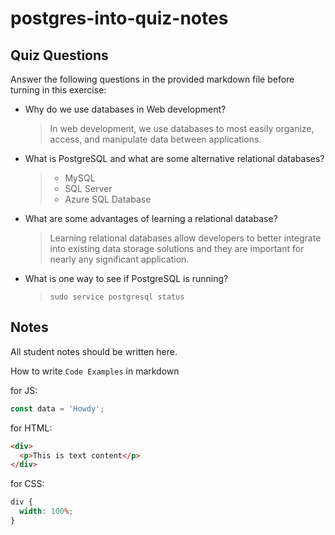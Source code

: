 # postgres-into-quiz-notes

## Quiz Questions

Answer the following questions in the provided markdown file before turning in this exercise:

- Why do we use databases in Web development?

  > In web development, we use databases to most easily organize, access, and manipulate data between applications.

- What is PostgreSQL and what are some alternative relational databases?

  > - MySQL
  > - SQL Server
  > - Azure SQL Database

- What are some advantages of learning a relational database?

  > Learning relational databases allow developers to better integrate into existing data storage solutions and they are important for nearly any significant application.

- What is one way to see if PostgreSQL is running?

  > ```
  > sudo service postgresql status
  > ```

## Notes

All student notes should be written here.

How to write `Code Examples` in markdown

for JS:

```javascript
const data = 'Howdy';
```

for HTML:

```html
<div>
  <p>This is text content</p>
</div>
```

for CSS:

```css
div {
  width: 100%;
}
```
